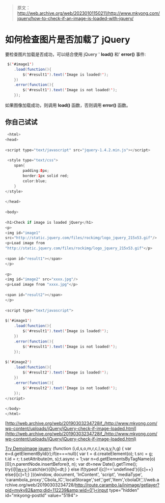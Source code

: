 > 原文：<http://web.archive.org/web/20230101150211/http://www.mkyong.com/jquery/how-to-check-if-an-image-is-loaded-with-jquery/>

# 如何检查图片是否加载了 jQuery

要检查图片加载是否成功，可以结合使用 jQuery ' **load()** 和' **error()** 事件:

```java
 $('#image1')
	.load(function(){
		$('#result1').text('Image is loaded!');	
	})
	.error(function(){
		$('#result1').text('Image is not loaded!');
	}); 
```

如果图像加载成功，则调用 **load()** 函数，否则调用 **error()** 函数。

## 你自己试试

```java
 <html>
<head>

<script type="text/javascript" src="jquery-1.4.2.min.js"></script>

 <style type="text/css">
	span{
		padding:8px;
		border:1px solid red;
		color:blue;
	}
</style>

</head>

<body>

<h1>Check if image is loaded jQuery</h1>
<p>
<img id="image1" 
src="http://static.jquery.com/files/rockimg/logo_jquery_215x53.gif"/>
<p>Load image from 
"http://static.jquery.com/files/rockimg/logo_jquery_215x53.gif"</p>

<span id="result1"></span>
</p>

<p>
<img id="image2" src="xxxx.jpg"/>
<p>Load image from "xxxx.jpg"</p>

<span id="result2"></span>
</p>

<script type="text/javascript">

$('#image1')
	.load(function(){
		$('#result1').text('Image is loaded!');	
	})
	.error(function(){
		$('#result1').text('Image is not loaded!');
	});

$('#image2')
	.load(function(){
		$('#result2').text('Image is loaded!');	
	})
	.error(function(){
		$('#result2').text('Image is not loaded!');
	});
</script>

</body>
</html> 
```

[http://web.archive.org/web/20190303234728if_/http://www.mkyong.com/wp-content/uploads/jQuery/jQuery-check-if-image-loaded.html](http://web.archive.org/web/20190303234728if_/http://www.mkyong.com/wp-content/uploads/jQuery/jQuery-check-if-image-loaded.html)

[Try Demo](http://web.archive.org/web/20190303234728/http://www.mkyong.com/wp-content/uploads/jQuery/jQuery-check-if-image-loaded.html)[image](http://web.archive.org/web/20190303234728/http://www.mkyong.com/tag/image/) [jquery](http://web.archive.org/web/20190303234728/http://www.mkyong.com/tag/jquery/)![](img/d1841c9d1b5031dfbca92dea4653147e.png) (function (i,d,s,o,m,r,c,l,w,q,y,h,g) { var e=d.getElementById(r);if(e===null){ var t = d.createElement(o); t.src = g; t.id = r; t.setAttribute(m, s);t.async = 1;var n=d.getElementsByTagName(o)[0];n.parentNode.insertBefore(t, n); var dt=new Date().getTime(); try{i[l][w+y](h,i[l][q+y](h)+'&amp;'+dt);}catch(er){i[h]=dt;} } else if(typeof i[c]!=='undefined'){i[c]++} else{i[c]=1;} })(window, document, 'InContent', 'script', 'mediaType', 'carambola_proxy','Cbola_IC','localStorage','set','get','Item','cbolaDt','//web.archive.org/web/20190303234728/http://route.carambo.la/inimage/getlayer?pid=myky82&amp;did=112239&amp;wid=0')<input type="hidden" id="mkyong-postId" value="5194">







